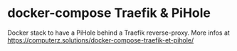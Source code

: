 # docker-compose Traefik & PiHole
Docker stack to have a PiHole behind a Traefik reverse-proxy.
More infos at https://computerz.solutions/docker-compose-traefik-et-pihole/ 
